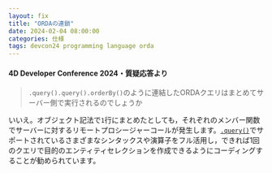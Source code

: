 ```yaml
---
layout: fix
title: "ORDAの連鎖"
date: 2024-02-04 08:00:00
categories: 仕様
tags: devcon24 programming language orda
---
```


#### 4D Developer Conference 2024・質疑応答より

> `.query().query().orderBy()`のように連結したORDAクエリはまとめてサーバー側で実行されるのでしょうか

いいえ。オブジェクト記法で`1`行にまとめたとしても，それぞれのメンバー関数でサーバーに対するリモートプロシージャーコールが発生します。[`.query()`](https://developer.4d.com/docs/ja/API/DataClassClass/#query)でサポートされているさまざまなシンタックスや演算子をフル活用し，できれば1回のクエリで目的のエンティティセレクションを作成できるようにコーディングすることが勧められています。